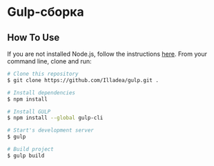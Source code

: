 # Gulp-сборка


## How To Use
If you are not installed Node.js, follow the instructions [here](https://nodejs.org/en/).
From your command line, clone and run:

```bash
# Clone this repository
$ git clone https://github.com/Illadea/gulp.git .

# Install dependencies
$ npm install

# Install GULP
$ npm install --global gulp-cli

# Start's development server
$ gulp

# Build project
$ gulp build
```